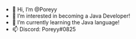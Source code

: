 - 👋 Hi, I’m @Poreyy
- 👀 I’m interested in becoming a Java Developer!
- 🌱 I’m currently learning the Java language!
- 📫 Discord: Poreyy#0825

<!---
Poreyy/Poreyy is a ✨ special ✨ repository because its `README.md` (this file) appears on your GitHub profile.
You can click the Preview link to take a look at your changes.
--->
